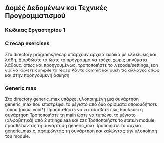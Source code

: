 ## Δομές Δεδομένων και Τεχνικές Προγραμματισμού

### Κώδικας Εργαστηρίου 1

### C recap exercises
Στο directory programs/recap υπάρχουν αρχεία κώδικα με ελλείψεις και λάθη. Διορθώστε τα ώστε το πρόγραμμα να τρέχει χωρίς μηνύματα λάθους.
όπως και προηγουμένως, τροποποιήστε το .vscode/settings.json για να κάνετε compile το recap
Κάντε commit και push τις αλλαγές όπως και στην προηγούμενη άσκηση

### Generic max
Στο directory generic_max υπάρχει υλοποιημένη μια συνάρτηση generic_max που επιστρέφει το μέγιστο από δύο ορίσματα οποιουδήποτε τύπου (μέσω void*)
Προσπαθήστε να καταλάβετε πώς δουλεύει η συνάρτηση
Τροποποιήστε τη main ώστε να τυπώνει το μέγιστο (αλφαβητικά) από 2 strings aaa και zzz
Τροποποιήστε το stats.h module, προσθέτωντας τη συνάρτηση generic_max
Τροποιήστε το αρχείο generic_max.c, αφαιρώντας τη συνάρτηση και καλώντας την υλοποίηση του module.
